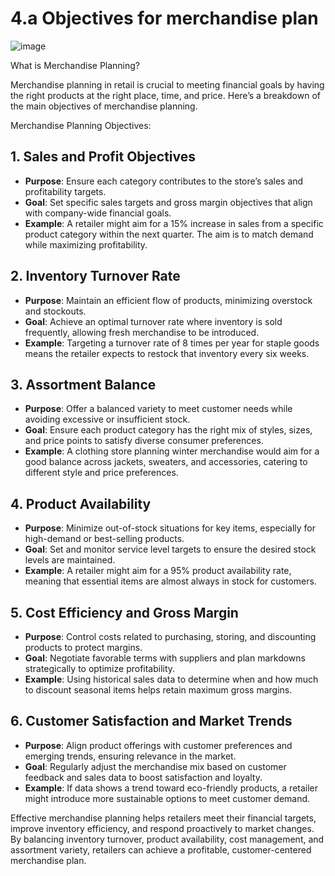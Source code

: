 # 4.a Objectives for merchandise plan
![image](https://github.com/user-attachments/assets/41d7fc73-35e7-4725-944c-838bd3aec7e7)

What is Merchandise Planning? 

Merchandise planning in retail is crucial to meeting financial goals by having the right products at the right place, time, and price. Here’s a breakdown of the main objectives of merchandise planning.

Merchandise Planning Objectives:

## 1. **Sales and Profit Objectives**
   - **Purpose**: Ensure each category contributes to the store’s sales and profitability targets.
   - **Goal**: Set specific sales targets and gross margin objectives that align with company-wide financial goals.
   - **Example**: A retailer might aim for a 15% increase in sales from a specific product category within the next quarter. The aim is to match demand while maximizing profitability.

## 2. **Inventory Turnover Rate**
   - **Purpose**: Maintain an efficient flow of products, minimizing overstock and stockouts.
   - **Goal**: Achieve an optimal turnover rate where inventory is sold frequently, allowing fresh merchandise to be introduced.
   - **Example**: Targeting a turnover rate of 8 times per year for staple goods means the retailer expects to restock that inventory every six weeks.

## 3. **Assortment Balance**
   - **Purpose**: Offer a balanced variety to meet customer needs while avoiding excessive or insufficient stock.
   - **Goal**: Ensure each product category has the right mix of styles, sizes, and price points to satisfy diverse consumer preferences.
   - **Example**: A clothing store planning winter merchandise would aim for a good balance across jackets, sweaters, and accessories, catering to different style and price preferences.

## 4. **Product Availability**
   - **Purpose**: Minimize out-of-stock situations for key items, especially for high-demand or best-selling products.
   - **Goal**: Set and monitor service level targets to ensure the desired stock levels are maintained.
   - **Example**: A retailer might aim for a 95% product availability rate, meaning that essential items are almost always in stock for customers.

## 5. **Cost Efficiency and Gross Margin**
   - **Purpose**: Control costs related to purchasing, storing, and discounting products to protect margins.
   - **Goal**: Negotiate favorable terms with suppliers and plan markdowns strategically to optimize profitability.
   - **Example**: Using historical sales data to determine when and how much to discount seasonal items helps retain maximum gross margins.

## 6. **Customer Satisfaction and Market Trends**
   - **Purpose**: Align product offerings with customer preferences and emerging trends, ensuring relevance in the market.
   - **Goal**: Regularly adjust the merchandise mix based on customer feedback and sales data to boost satisfaction and loyalty.
   - **Example**: If data shows a trend toward eco-friendly products, a retailer might introduce more sustainable options to meet customer demand.


Effective merchandise planning helps retailers meet their financial targets, improve inventory efficiency, and respond proactively to market changes. By balancing inventory turnover, product availability, cost management, and assortment variety, retailers can achieve a profitable, customer-centered merchandise plan.


